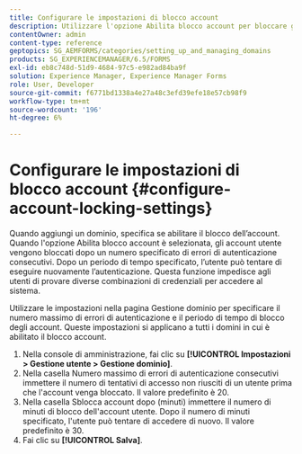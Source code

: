 ```yaml
---
title: Configurare le impostazioni di blocco account
description: Utilizzare l'opzione Abilita blocco account per bloccare gli account utente dopo un numero specificato di errori di autenticazione consecutivi.
contentOwner: admin
content-type: reference
geptopics: SG_AEMFORMS/categories/setting_up_and_managing_domains
products: SG_EXPERIENCEMANAGER/6.5/FORMS
exl-id: eb8c748d-51d9-4684-97c5-e982ad84ba9f
solution: Experience Manager, Experience Manager Forms
role: User, Developer
source-git-commit: f6771bd1338a4e27a48c3efd39efe18e57cb98f9
workflow-type: tm+mt
source-wordcount: '196'
ht-degree: 6%

---
```


# Configurare le impostazioni di blocco account {#configure-account-locking-settings}

Quando aggiungi un dominio, specifica se abilitare il blocco dell’account. Quando l&#39;opzione Abilita blocco account è selezionata, gli account utente vengono bloccati dopo un numero specificato di errori di autenticazione consecutivi. Dopo un periodo di tempo specificato, l’utente può tentare di eseguire nuovamente l’autenticazione. Questa funzione impedisce agli utenti di provare diverse combinazioni di credenziali per accedere al sistema.

Utilizzare le impostazioni nella pagina Gestione dominio per specificare il numero massimo di errori di autenticazione e il periodo di tempo di blocco degli account. Queste impostazioni si applicano a tutti i domini in cui è abilitato il blocco account.

1. Nella console di amministrazione, fai clic su **[!UICONTROL Impostazioni > Gestione utente > Gestione dominio]**.
1. Nella casella Numero massimo di errori di autenticazione consecutivi immettere il numero di tentativi di accesso non riusciti di un utente prima che l&#39;account venga bloccato. Il valore predefinito è 20.
1. Nella casella Sblocca account dopo (minuti) immettere il numero di minuti di blocco dell&#39;account utente. Dopo il numero di minuti specificato, l&#39;utente può tentare di accedere di nuovo. Il valore predefinito è 30.
1. Fai clic su **[!UICONTROL Salva]**.
